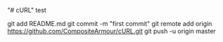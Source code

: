 "# cURL" 
test

git add README.md
git commit -m "first commit"
git remote add origin https://github.com/CompositeArmour/cURL.git
git push -u origin master
